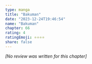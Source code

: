 ```yaml
---
type: manga
title: "Bakuman"
date: "2023-12-24T19:46:54"
name: "Bakuman"
chapter: 66
rating: 4
ratingEmoji: ⭐️⭐️⭐️⭐️
share: false
---
```


_[No review was written for this chapter]_
